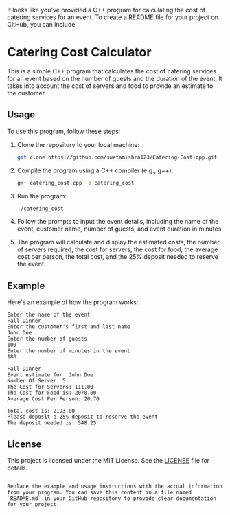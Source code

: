 It looks like you've provided a C++ program for calculating the cost of catering services for an event. To create a README file for your project on GitHub, you can include 
# Catering Cost Calculator

This is a simple C++ program that calculates the cost of catering services for an event based on the number of guests and the duration of the event. It takes into account the cost of servers and food to provide an estimate to the customer.

## Usage

To use this program, follow these steps:

1. Clone the repository to your local machine:
   ```sh
   git clone https://github.com/swetamishra123/Catering-Cost-cpp.git
   ```

2. Compile the program using a C++ compiler (e.g., g++):

   ```sh
   g++ catering_cost.cpp -o catering_cost
   ```

3. Run the program:

   ```sh
   ./catering_cost
   ```

4. Follow the prompts to input the event details, including the name of the event, customer name, number of guests, and event duration in minutes.

5. The program will calculate and display the estimated costs, the number of servers required, the cost for servers, the cost for food, the average cost per person, the total cost, and the 25% deposit needed to reserve the event.

## Example

Here's an example of how the program works:

```
Enter the name of the event
Fall Dinner
Enter the customer's first and last name
John Doe
Enter the number of guests
100
Enter the number of minutes in the event
180

Fall Dinner     
Event estimate for  John Doe
Number Of Server: 5
The Cost for Servers: 111.00
The Cost for Food is: 2070.00
Average Cost Per Person: 20.70

Total cost is: 2193.00
Please deposit a 25% deposit to reserve the event
The deposit needed is: 548.25
```

## License

This project is licensed under the MIT License. See the [LICENSE](LICENSE) file for details.
```

Replace the example and usage instructions with the actual information from your program. You can save this content in a file named `README.md` in your GitHub repository to provide clear documentation for your project.
